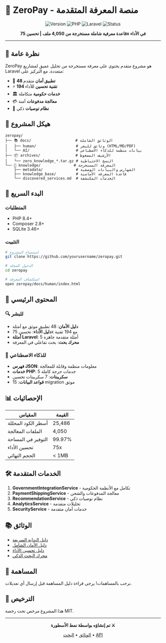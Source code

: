 # 🚀 ZeroPay - منصة المعرفة المتقدمة

<div align="center">

![Version](https://img.shields.io/badge/version-2.0.0-blue.svg)
![PHP](https://img.shields.io/badge/PHP-8.4-purple.svg)
![Laravel](https://img.shields.io/badge/Laravel-11%20%7C%2012-red.svg)
![Status](https://img.shields.io/badge/status-active-success.svg)

**قاعدة معرفية شاملة مستخرجة من 4,050 ملف | تحسين 75x في الأداء**

</div>

---

## 📖 نظرة عامة

ZeroPay هو مشروع متقدم يحتوي على معرفة مستخرجة من تحليل عميق لمشاريع Laravel متعددة، مع التركيز على:

- 🔐 **48 تطبيق أمان** متقدم
- ⚡ **194 تقنية تحسين** للأداء
- 🏛️ **خدمات حكومية** متكاملة
- 💳 **معالجة مدفوعات** آمنة
- 🤖 **نظام توصيات** ذكي

## 📁 هيكل المشروع

```
zeropay/
├── 📚 docs/                    # الوثائق الشاملة
│   ├── human/                  # وثائق للبشر (HTML/MD/PDF)
│   └── AI/                     # بيانات منظمة للذكاء الاصطناعي
├── 📦 archives/                # الأرشيف المضغوط
│   └── zero_knowledge_*.tar.gz # النسخ الاحتياطية
└── 🧠 knowledge/               # المعرفة المستخرجة
    ├── metadata/               # الفهارس والبيانات الوصفية
    ├── knowledge_base/         # قاعدة المعرفة الأساسية
    └── discovered_services.md  # الخدمات المكتشفة
```

## 🚀 البدء السريع

### المتطلبات
- PHP 8.4+
- Composer 2.8+
- SQLite 3.46+

### التثبيت
```bash
# استنساخ المشروع
git clone https://github.com/yourusername/zeropay.git

# الدخول للمجلد
cd zeropay

# استكشاف المعرفة
open zeropay/docs/human/index.html
```

## 💎 المحتوى الرئيسي

### 🔍 للبشر
- **دليل الأمان**: 48 تطبيق موثق مع أمثلة
- **دليل الأداء**: تحسين 75x مع 194 تقنية
- **أمثلة Laravel**: 5 أمثلة متقدمة جاهزة
- **محرك بحث**: بحث تفاعلي في المعرفة

### 🤖 للذكاء الاصطناعي
- **فهرس JSON**: معلومات منظمة وقابلة للمعالجة
- **خدمات PHP**: 5 خدمات حرجة كاملة
- **سكريبتات**: 7 سكريبتات تحسين
- **قواعد البيانات**: 15 migration موثق

## 📊 الإحصائيات

| المقياس | القيمة |
|---------|--------|
| أسطر الكود المحللة | 25,486 |
| الملفات المعالجة | 4,050 |
| التوفير في المساحة | 99.97% |
| تحسين الأداء | 75x |
| الحجم النهائي | < 1MB |

## 🛠️ الخدمات المتقدمة

1. **GovernmentIntegrationService** - تكامل مع الأنظمة الحكومية
2. **PaymentShippingService** - معالجة المدفوعات والشحن
3. **RecommendationService** - نظام توصيات ذكي
4. **AnalyticsService** - تحليلات متقدمة
5. **SecurityService** - خدمات أمان متقدمة

## 📚 الوثائق

- [دليل البداية السريعة](zeropay/docs/human/guides/quick_start/ar/index.html)
- [دليل الأمان الشامل](zeropay/docs/human/guides/security/security_guide.md)
- [دليل تحسين الأداء](zeropay/docs/human/guides/performance/performance_guide.md)
- [محرك البحث الذكي](zeropay/docs/human/web/search/search.html)

## 🤝 المساهمة

نرحب بالمساهمات! يرجى قراءة دليل المساهمة قبل إرسال أي تعديلات.

## 📄 الترخيص

هذا المشروع مرخص تحت رخصة MIT.

---

<div align="center">

**تم إنشاؤه بواسطة نمط الأسطورة ⚔️**

[الوثائق](zeropay/docs/human/index.html) • [البحث](zeropay/docs/human/web/search/search.html) • [API](zeropay/docs/AI/metadata/index.json)

</div>